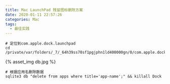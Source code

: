 ```yaml
---
title: Mac LaunchPad 残留图标删除方案
date: 2020-01-11 22:57:26
categories: Mac
tags:
  - 最佳实践
---
```


```shell
# 定位到com.apple.dock.launchpad
cd /private/var/folders/_7/_64h39ss70sf1pgjphn1ld400000gn/0/com.apple.dock.launchpad/db
```

{% asset_img db.jpg %}

```shell
# 根据应用名删除数据
sqlite3 db "delete from apps where title='app-name';" && killall Dock
```
